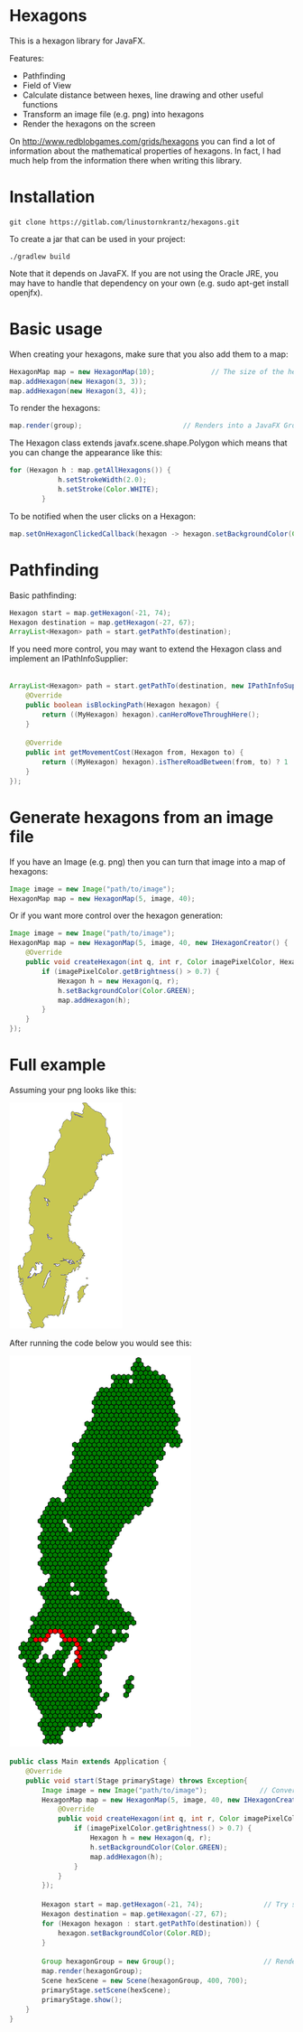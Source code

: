 Hexagons
========

This is a hexagon library for JavaFX. 

Features:
- Pathfinding
- Field of View
- Calculate distance between hexes, line drawing and other useful functions
- Transform an image file (e.g. png) into hexagons
- Render the hexagons on the screen

On http://www.redblobgames.com/grids/hexagons you can find a lot of information about the mathematical properties of hexagons. In fact, I had much help from the information there when writing this library.

Installation
============
```shell
git clone https://gitlab.com/linustornkrantz/hexagons.git
```
To create a jar that can be used in your project: 

```shell
./gradlew build
```

Note that it depends on JavaFX. If you are not using the Oracle JRE, you may have to handle that dependency on your own (e.g. sudo apt-get install openjfx).


Basic usage
===========

When creating your hexagons, make sure that you also add them to a map:

```java
HexagonMap map = new HexagonMap(10);              // The size of the hexagons
map.addHexagon(new Hexagon(3, 3));
map.addHexagon(new Hexagon(3, 4));
```

To render the hexagons:

```java
map.render(group);                         // Renders into a JavaFX Group 
```

The Hexagon class extends javafx.scene.shape.Polygon which means that you can change the appearance like this:

```java
for (Hexagon h : map.getAllHexagons()) {
            h.setStrokeWidth(2.0);
            h.setStroke(Color.WHITE);
        }
```

To be notified when the user clicks on a Hexagon:
```java
map.setOnHexagonClickedCallback(hexagon -> hexagon.setBackgroundColor(Color.BLUE));
```

Pathfinding
===========
Basic pathfinding:

```java
Hexagon start = map.getHexagon(-21, 74);
Hexagon destination = map.getHexagon(-27, 67);
ArrayList<Hexagon> path = start.getPathTo(destination);
```

If you need more control, you may want to extend the Hexagon class and implement an IPathInfoSupplier:

```java

ArrayList<Hexagon> path = start.getPathTo(destination, new IPathInfoSupplier() {
    @Override
    public boolean isBlockingPath(Hexagon hexagon) {
        return ((MyHexagon) hexagon).canHeroMoveThroughHere();
    }

    @Override
    public int getMovementCost(Hexagon from, Hexagon to) {
        return ((MyHexagon) hexagon).isThereRoadBetween(from, to) ? 1 : 2;
    }
});
```

Generate hexagons from an image file
====================================
If you have an Image (e.g. png) then you can turn that image into a map of hexagons:

```java
Image image = new Image("path/to/image");
HexagonMap map = new HexagonMap(5, image, 40);
```

Or if you want more control over the hexagon generation:

```java
Image image = new Image("path/to/image");
HexagonMap map = new HexagonMap(5, image, 40, new IHexagonCreator() {
    @Override
    public void createHexagon(int q, int r, Color imagePixelColor, HexagonMap map) {
        if (imagePixelColor.getBrightness() > 0.7) {
            Hexagon h = new Hexagon(q, r);
            h.setBackgroundColor(Color.GREEN);
            map.addHexagon(h);
        }
    }
});
```

Full example
============
 
Assuming your png looks like this:

![alt text](img/sweden.png)

After running the code below you would see this:
 
![alt text](img/swedenPath.png)
 
 ```java
 public class Main extends Application {
     @Override
     public void start(Stage primaryStage) throws Exception{
         Image image = new Image("path/to/image");             // Convert the image to hexagons
         HexagonMap map = new HexagonMap(5, image, 40, new IHexagonCreator() {
             @Override
             public void createHexagon(int q, int r, Color imagePixelColor, HexagonMap map) {
                 if (imagePixelColor.getBrightness() > 0.7) {
                     Hexagon h = new Hexagon(q, r);
                     h.setBackgroundColor(Color.GREEN);
                     map.addHexagon(h);
                 }
             }
         });
 
         Hexagon start = map.getHexagon(-21, 74);               // Try some pathfinding
         Hexagon destination = map.getHexagon(-27, 67);
         for (Hexagon hexagon : start.getPathTo(destination)) {
             hexagon.setBackgroundColor(Color.RED);
         }
 
         Group hexagonGroup = new Group();                      // Render on screen
         map.render(hexagonGroup);                              
         Scene hexScene = new Scene(hexagonGroup, 400, 700);
         primaryStage.setScene(hexScene);
         primaryStage.show();
     }
 }
 ```